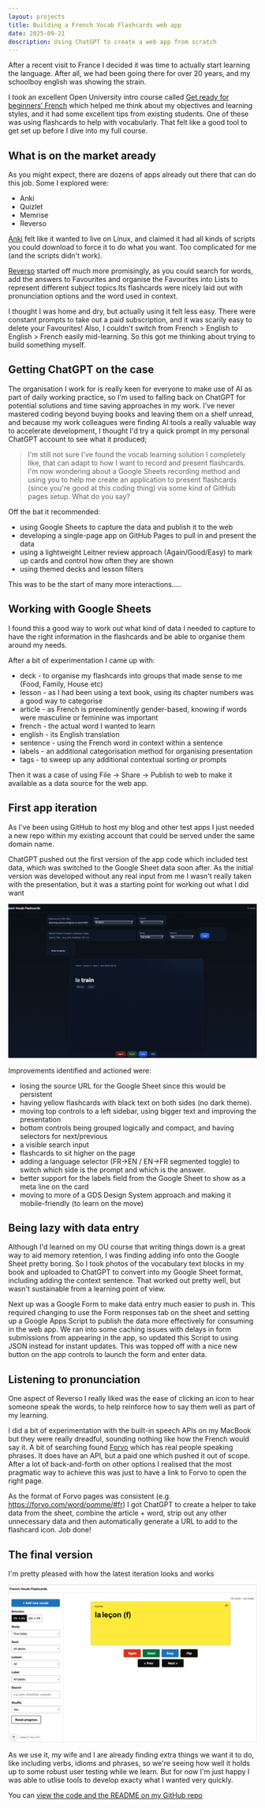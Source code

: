 ```yaml
---
layout: projects
title: Building a French Vocab Flashcards web app
date: 2025-09-21
description: Using ChatGPT to create a web app from scratch
---
```


After a recent visit to France I decided it was time to actually start learning the language. After all, we had been going there for over 20 years, and my schoolboy english was showing the strain.

I took an excellent Open University intro course called [Get ready for beginners’ French](https://www.open.edu/openlearn/languages/get-ready-beginners-french/content-section-overview?active-tab=description-tab) which helped me think about my objectives and learning styles, and it had some excellent tips from existing students. One of these was using flashcards to help with vocabularly. That felt like a good tool to get set up before I dive into my full course.

## What is on the market aready
As you might expect, there are dozens of apps already out there that can do this job. Some I explored were:
* Anki
* Quizlet
* Memrise
* Reverso

[Anki](https://docs.ankiweb.net/background.html) felt like it wanted to live on Linux, and claimed it had all kinds of scripts you could download to force it to do what you want. Too complicated for me (and the scripts didn't work). 

[Reverso](https://www.reverso.net/vocabulary) started off much more promisingly, as you could search for words, add the answers to Favourites and organise the Favourites into Lists to represent different subject topics.Its flashcards were nicely laid out with pronunciation options and the word used in context. 

I thought I was home and dry, but actually using it felt less easy. There were constant prompts to take out a paid subscription, and it was scarily easy to delete your Favourites! Also, I couldn't switch from French > English to English > French easily mid-learning. So this got me thinking about trying to build something myself. 

## Getting ChatGPT on the case
The organisation I work for is really keen for everyone to make use of AI as part of daily working practice, so I'm used to falling back on ChatGPT for potential solutions and time saving approaches in my work. I've never mastered coding beyond buying books and leaving them on a shelf unread, and because my work colleagues were finding AI tools a really valuable way to accelerate development, I thought I'd try a quick prompt in my personal ChatGPT account to see what it produced;

>I'm still not sure I've found the vocab learning solution I completely like, that can adapt to how I want to record and present flashcards. I'm now wondering about a Google Sheets recording method and using you to help me create an application to present flashcards (since you're good at this coding thing) via some kind of GitHub pages setup. What do you say?

Off the bat it recommended:
* using Google Sheets to capture the data and publish it to the web
* developing a single-page app on GitHub Pages to pull in and present the data 
* using a lightweight Leitner review approach (Again/Good/Easy) to mark up cards and control how often they are shown
* using themed decks and lesson filters

This was to be the start of many more interactions.....

## Working with Google Sheets
I found this a good way to work out what kind of data I needed to capture to have the right information in the flashcards and be able to organise them around my needs. 

After a bit of experimentation I came up with:
* deck - to organise my flashcards into groups that made sense to me (Food, Family, House etc)
* lesson - as I had been using a text book, using its chapter numbers was a good way to categorise
* article - as French is preedominently gender-based, knowing if words were masculine or feminine was important
* french - the actual word I wanted to learn
* english - its English translation
* sentence - using the French word in context within a sentence
* labels - an additional categorisation method for organising presentation
* tags - to sweep up any additional contextual sorting or prompts

Then it was a case of using File → Share → Publish to web to make it available as a data source for the web app.

## First app iteration
As I've been using GitHub to host my blog and other test apps I just needed a new repo within my existing account that could be served under the same domain name.

ChatGPT pushed out the first version of the app code which included test data, which was switched to the Google Sheet data soon after. As the initial version was developed without any real input from me I wasn't really taken with the presentation, but it was a starting point for working out what I did want

![Flashcards v1 with black screen, rounded selectors and initial control](/img/flashcards_1.png)

Improvements identified and actioned were:
* losing the source URL for the Google Sheet since this would be persistent
* having yellow flashcards with black text on both sides (no dark theme).
* moving top controls to a left sidebar, using bigger text and improving the presentation
* bottom controls being grouped logically and compact, and having selectors for next/previous
* a visible search input 
* flashcards to sit higher on the page
* adding a language selector (FR→EN / EN→FR segmented toggle) to switch which side is the prompt and which is the answer.
* better support for the labels field from the Google Sheet to show as a meta line on the card
* moving to more of a GDS Design System approach and making it mobile-friendly (to learn on the move)

## Being lazy with data entry
Although I'd learned on my OU course that writing things down is a great way to aid memory retention, I was finding adding info onto the Google Sheet pretty boring. So I took photos of the vocabulary text blocks in my book and uploaded to ChatGPT to convert into my Google Sheet format, including adding the context sentence. That worked out pretty well, but wasn't sustainable from a learning point of view.

Next up was a Google Form to make data entry much easier to push in. This required changing to use the Form responses tab on the sheet and setting up a Google Apps Script to publish the data more effectively for consuming in the web app. We ran into some caching issues with delays in form submissions from appearing in the app, so updated this Script to using JSON instead for instant updates. This was topped off with a nice new button on the app controls to launch the form and enter data.

## Listening to pronunciation
One aspect of Reverso I really liked was the ease of clicking an icon to hear someone speak the words, to help reinforce how to say them well as part of my learning. 

I did a bit of experimentation with the built-in speech APIs on my MacBook but they were really dreadful, sounding nothing like how the French would say it. A bit of searching found [Forvo](https://forvo.com) which has real people speaking phrases. It does have an API, but a paid one which pushed it out of scope. After a lot of back-and-forth on other options I realised that the most pragmatic way to achieve this was just to have a link to Forvo to open the right page. 

As the format of Forvo pages was consistent (e.g. https://forvo.com/word/pomme/#fr) I got ChatGPT to create a helper to take data from the sheet, combine the article + word, strip out any other unnecessary data and then automatically generate a URL to add to the flashcard icon. Job done!

## The final version
I'm pretty pleased with how the latest iteration looks and works

![desktop view of French Vocab Flashcards web app](/img/flashcards_app.png)

As we use it, my wife and I are already finding extra things we want it to do, like including verbs, idioms and phrases, so we're seeing how well it holds up to some robust user testing while we learn. But for now I'm just happy I was able to utlise tools to develop exacty what I wanted very quickly.

You can [view the code and the README on my GitHub repo](https://github.com/electronicdreamplant/french-flashcards)
